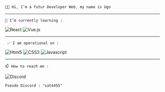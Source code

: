```php
👋🏻 Hi, I’m a futur Developer Web, my name is Ugo
```
---------------------------------------------------------
``` 🌱 I’m currently learning : ```

![React](https://img.shields.io/badge/React-20232A?style=for-the-badge&logo=react&logoColor=61DAFB) ![Vue.js](https://img.shields.io/badge/Vue.js-35495E?style=for-the-badge&logo=vuedotjs&logoColor=4FC08D)

---------------------------------------------------------
``` ✅ I am operational on :```

![Html5](https://img.shields.io/badge/HTML5-E34F26?style=for-the-badge&logo=html5&logoColor=white) ![CSS3](https://img.shields.io/badge/CSS3-1572B6?style=for-the-badge&logo=css3&logoColor=white) ![Javascript](https://img.shields.io/badge/JavaScript-323330?style=for-the-badge&logo=javascript&logoColor=F7DF1E)
  
---------------------------------------------------------
```📫 How to reach me :```

![Discord](https://img.shields.io/badge/Discord-5865F2?style=for-the-badge&logo=discord&logoColor=white) 

  ```Pseudo Discord : "sat4455"```

<!---
Ugz31/Ugz31 is a ✨ special ✨ repository because its `README.md` (this file) appears on your GitHub profile.
You can click the Preview link to take a look at your changes.
--->
